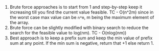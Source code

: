 1) Brute force approaches is to start from 1 and step-by-step keep it increasing till you find the current value feasible. TC - O(n^2m) since in the worst case max value can be `n*m`, m being the maximum element of the array.
2) Brute force can be slightly modified with binary search to reduce the search for the feasible value to log(nm). TC - O(nlog(nm))
3) Best approach is to keep a prefix sum and keep the min value of prefix sum at any point. If the min sum is negative, return that +1 else return 1.